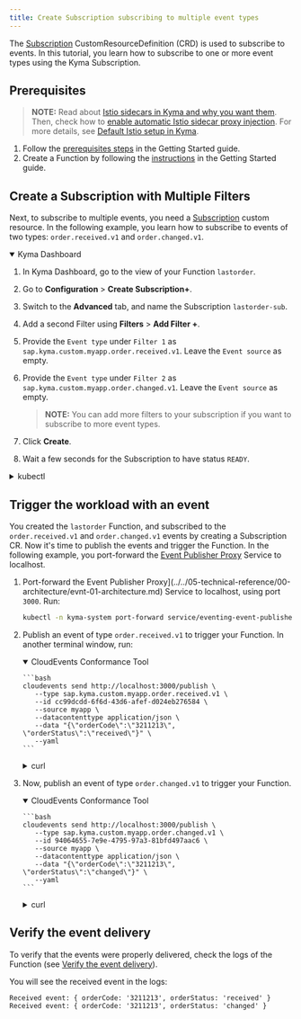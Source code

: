 ```yaml
---
title: Create Subscription subscribing to multiple event types
---
```


The [Subscription](../../05-technical-reference/00-custom-resources/evnt-01-subscription.md) CustomResourceDefinition (CRD) is used to subscribe to events. In this tutorial, you learn how to subscribe to one or more event types using the Kyma Subscription.

## Prerequisites

>**NOTE:** Read about [Istio sidecars in Kyma and why you want them](../../01-overview/main-areas/service-mesh/smsh-03-istio-sidecars-in-kyma.md). Then, check how to [enable automatic Istio sidecar proxy injection](../../04-operation-guides/operations/smsh-01-istio-enable-sidecar-injection.md). For more details, see [Default Istio setup in Kyma](../../01-overview/main-areas/service-mesh/smsh-02-default-istio-setup-in-kyma.md).

1. Follow the [prerequisites steps](../../02-get-started/04-trigger-workload-with-event.md#prerequisites) in the Getting Started guide.
2. Create a Function by following the [instructions](../../02-get-started/04-trigger-workload-with-event.md#create-a-function) in the Getting Started guide.

## Create a Subscription with Multiple Filters

Next, to subscribe to multiple events, you need a [Subscription](../../05-technical-reference/00-custom-resources/evnt-01-subscription.md) custom resource. In the following example, you learn how to subscribe to events of two types: `order.received.v1` and `order.changed.v1`.

<div tabs name="Create a Subscription" group="create-subscription">
  <details open>
  <summary label="Kyma Dashboard">
  Kyma Dashboard
  </summary>

1. In Kyma Dashboard, go to the view of your Function `lastorder`.
2. Go to **Configuration** > **Create Subscription+**.
3. Switch to the **Advanced** tab, and name the Subscription `lastorder-sub`.
4. Add a second Filter using **Filters** > **Add Filter +**.
5. Provide the `Event type` under `Filter 1` as `sap.kyma.custom.myapp.order.received.v1`. Leave the `Event source` as empty.
6. Provide the `Event type` under `Filter 2` as `sap.kyma.custom.myapp.order.changed.v1`. Leave the `Event source` as empty.

   > **NOTE:** You can add more filters to your subscription if you want to subscribe to more event types.

7. Click **Create**.
8. Wait a few seconds for the Subscription to have status `READY`.

  </details>
  <details>
  <summary label="kubectl">
  kubectl
  </summary>

Run:
```bash
cat <<EOF | kubectl apply -f -
    apiVersion: eventing.kyma-project.io/v1alpha1
    kind: Subscription
    metadata:
      name: lastorder-sub
      namespace: default
    spec:
      sink: 'http://lastorder.default.svc.cluster.local'
      filter:
        filters:
          - eventSource:
              property: source
              type: exact
              value: ''
            eventType:
              property: type
              type: exact
              value: sap.kyma.custom.myapp.order.received.v1
          - eventSource:
              property: source
              type: exact
              value: ''
            eventType:
              property: type
              type: exact
              value: sap.kyma.custom.myapp.order.changed.v1
EOF
```

To check that the Subscription was created and is ready, run:
```bash
kubectl get subscriptions lastorder-sub -o=jsonpath="{.status.ready}"
```

The operation was successful if the returned status says `true`.

  </details>
</div>

## Trigger the workload with an event

You created the `lastorder` Function, and subscribed to the `order.received.v1` and `order.changed.v1` events by creating a Subscription CR. Now it's time to publish the events and trigger the Function.
In the following example, you port-forward the [Event Publisher Proxy](../../05-technical-reference/00-architecture/evnt-01-architecture.md) Service to localhost.

1. Port-forward the Event Publisher Proxy](../../05-technical-reference/00-architecture/evnt-01-architecture.md) Service to localhost, using port `3000`. Run:
   ```bash
   kubectl -n kyma-system port-forward service/eventing-event-publisher-proxy 3000:80
   ```
2. Publish an event of type `order.received.v1` to trigger your Function. In another terminal window, run:

    <div tabs name="Publish an event" group="trigger-workload">
      <details open>
      <summary label="CloudEvents Conformance Tool">
      CloudEvents Conformance Tool
      </summary>
    
       ```bash
       cloudevents send http://localhost:3000/publish \
          --type sap.kyma.custom.myapp.order.received.v1 \
          --id cc99dcdd-6f6d-43d6-afef-d024eb276584 \
          --source myapp \
          --datacontenttype application/json \
          --data "{\"orderCode\":\"3211213\", \"orderStatus\":\"received\"}" \
          --yaml
       ```
    
      </details>
      <details>
      <summary label="curl">
      curl
      </summary>
    
       ```bash
       curl -v -X POST \
            -H "ce-specversion: 1.0" \
            -H "ce-type: sap.kyma.custom.myapp.order.received.v1" \
            -H "ce-source: myapp" \
            -H "ce-eventtypeversion: v1" \
            -H "ce-id: cc99dcdd-6f6d-43d6-afef-d024eb276584" \
            -H "content-type: application/json" \
            -d "{\"orderCode\":\"3211213\", \"orderStatus\":\"received\"}" \
            http://localhost:3000/publish
       ```
      </details>
    </div>

3. Now, publish an event of type `order.changed.v1` to trigger your Function.

    <div tabs name="Publish an event" group="trigger-workload2">
      <details open>
      <summary label="CloudEvents Conformance Tool">
      CloudEvents Conformance Tool
      </summary>
    
       ```bash
       cloudevents send http://localhost:3000/publish \
          --type sap.kyma.custom.myapp.order.changed.v1 \
          --id 94064655-7e9e-4795-97a3-81bfd497aac6 \
          --source myapp \
          --datacontenttype application/json \
          --data "{\"orderCode\":\"3211213\", \"orderStatus\":\"changed\"}" \
          --yaml
       ```
    
      </details>
      <details>
      <summary label="curl">
      curl
      </summary>
    
       ```bash
       curl -v -X POST \
            -H "ce-specversion: 1.0" \
            -H "ce-type: sap.kyma.custom.myapp.order.changed.v1" \
            -H "ce-source: myapp" \
            -H "ce-eventtypeversion: v1" \
            -H "ce-id: 94064655-7e9e-4795-97a3-81bfd497aac6" \
            -H "content-type: application/json" \
            -d "{\"orderCode\":\"3211213\", \"orderStatus\":\"changed\"}" \
            http://localhost:3000/publish
       ```
      </details>
    </div>

## Verify the event delivery

To verify that the events were properly delivered, check the logs of the Function (see [Verify the event delivery](../../02-get-started/04-trigger-workload-with-event.md#verify-the-event-delivery)).

You will see the received event in the logs:
```
Received event: { orderCode: '3211213', orderStatus: 'received' }
Received event: { orderCode: '3211213', orderStatus: 'changed' }
```
